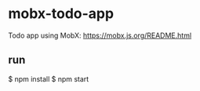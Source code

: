 # mobx-todo-app
Todo app using MobX: https://mobx.js.org/README.html

## run
$ npm install
$ npm start

